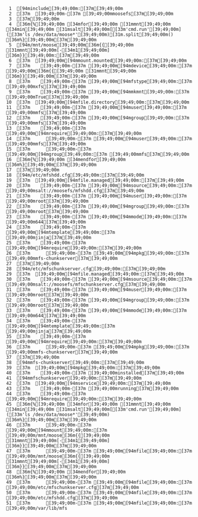      1	[94minclude[39;49;00m:[37m[39;49;00m
     2	[37m  [39;49;00m-[37m [39;49;00mmoosefs[37m[39;49;00m
     3	[37m[39;49;00m
     4	[36m{%[39;49;00m [34mfor[39;49;00m [31mmnt[39;49;00m [34min[39;49;00m [31msalt[39;49;00m[[33m'cmd.run'[39;49;00m]([33m'ls /dev/data/moose*'[39;49;00m)[31m.split[39;49;00m() [36m%}[39;49;00m[37m[39;49;00m
     5	[94m/mnt/moose[39;49;00m[36m{{[39;49;00m [31mmnt[39;49;00m[-[34m1[39;49;00m] [36m}}[39;49;00m:[37m[39;49;00m
     6	[37m  [39;49;00m[94mmount.mounted[39;49;00m:[37m[39;49;00m
     7	[37m    [39;49;00m-[37m [39;49;00m[94mdevice[39;49;00m:[37m [39;49;00m[36m{{[39;49;00m [31mmnt[39;49;00m [36m}}[39;49;00m[37m[39;49;00m
     8	[37m    [39;49;00m-[37m [39;49;00m[94mfstype[39;49;00m:[37m [39;49;00mxfs[37m[39;49;00m
     9	[37m    [39;49;00m-[37m [39;49;00m[94mmkmnt[39;49;00m:[37m [39;49;00mTrue[37m[39;49;00m
    10	[37m  [39;49;00m[94mfile.directory[39;49;00m:[37m[39;49;00m
    11	[37m    [39;49;00m-[37m [39;49;00m[94muser[39;49;00m:[37m [39;49;00mmfs[37m[39;49;00m
    12	[37m    [39;49;00m-[37m [39;49;00m[94mgroup[39;49;00m:[37m [39;49;00mmfs[37m[39;49;00m
    13	[37m    [39;49;00m-[37m [39;49;00m[94mrequire[39;49;00m:[37m[39;49;00m
    14	[37m      [39;49;00m-[37m [39;49;00m[94muser[39;49;00m:[37m [39;49;00mmfs[37m[39;49;00m
    15	[37m      [39;49;00m-[37m [39;49;00m[94mgroup[39;49;00m:[37m [39;49;00mmfs[37m[39;49;00m
    16	[36m{%[39;49;00m [34mendfor[39;49;00m [36m%}[39;49;00m[37m[39;49;00m
    17	[37m[39;49;00m
    18	[94m/etc/mfshdd.cfg[39;49;00m:[37m[39;49;00m
    19	[37m  [39;49;00m[94mfile.managed[39;49;00m:[37m[39;49;00m
    20	[37m    [39;49;00m-[37m [39;49;00m[94msource[39;49;00m:[37m [39;49;00msalt://moosefs/mfshdd.cfg[37m[39;49;00m
    21	[37m    [39;49;00m-[37m [39;49;00m[94muser[39;49;00m:[37m [39;49;00mroot[37m[39;49;00m
    22	[37m    [39;49;00m-[37m [39;49;00m[94mgroup[39;49;00m:[37m [39;49;00mroot[37m[39;49;00m
    23	[37m    [39;49;00m-[37m [39;49;00m[94mmode[39;49;00m:[37m [39;49;00m644[37m[39;49;00m
    24	[37m    [39;49;00m-[37m [39;49;00m[94mtemplate[39;49;00m:[37m [39;49;00mjinja[37m[39;49;00m
    25	[37m    [39;49;00m-[37m [39;49;00m[94mrequire[39;49;00m:[37m[39;49;00m
    26	[37m      [39;49;00m-[37m [39;49;00m[94mpkg[39;49;00m:[37m [39;49;00mmfs-chunkserver[37m[39;49;00m
    27	[37m[39;49;00m
    28	[94m/etc/mfschunkserver.cfg[39;49;00m:[37m[39;49;00m
    29	[37m  [39;49;00m[94mfile.managed[39;49;00m:[37m[39;49;00m
    30	[37m    [39;49;00m-[37m [39;49;00m[94msource[39;49;00m:[37m [39;49;00msalt://moosefs/mfschunkserver.cfg[37m[39;49;00m
    31	[37m    [39;49;00m-[37m [39;49;00m[94muser[39;49;00m:[37m [39;49;00mroot[37m[39;49;00m
    32	[37m    [39;49;00m-[37m [39;49;00m[94mgroup[39;49;00m:[37m [39;49;00mroot[37m[39;49;00m
    33	[37m    [39;49;00m-[37m [39;49;00m[94mmode[39;49;00m:[37m [39;49;00m644[37m[39;49;00m
    34	[37m    [39;49;00m-[37m [39;49;00m[94mtemplate[39;49;00m:[37m [39;49;00mjinja[37m[39;49;00m
    35	[37m    [39;49;00m-[37m [39;49;00m[94mrequire[39;49;00m:[37m[39;49;00m
    36	[37m      [39;49;00m-[37m [39;49;00m[94mpkg[39;49;00m:[37m [39;49;00mmfs-chunkserver[37m[39;49;00m
    37	[37m[39;49;00m
    38	[94mmfs-chunkserver[39;49;00m:[37m[39;49;00m
    39	[37m  [39;49;00m[94mpkg[39;49;00m:[37m[39;49;00m
    40	[37m    [39;49;00m-[37m [39;49;00minstalled[37m[39;49;00m
    41	[94mmfschunkserver[39;49;00m:[37m[39;49;00m
    42	[37m  [39;49;00m[94mservice[39;49;00m:[37m[39;49;00m
    43	[37m    [39;49;00m-[37m [39;49;00mrunning[37m[39;49;00m
    44	[37m    [39;49;00m-[37m [39;49;00m[94mrequire[39;49;00m:[37m[39;49;00m
    45	[36m{%[39;49;00m [34mfor[39;49;00m [31mmnt[39;49;00m [34min[39;49;00m [31msalt[39;49;00m[[33m'cmd.run'[39;49;00m]([33m'ls /dev/data/moose*'[39;49;00m) [36m%}[39;49;00m[37m[39;49;00m
    46	[37m      [39;49;00m-[37m [39;49;00m[94mmount[39;49;00m:[37m [39;49;00m/mnt/moose[36m{{[39;49;00m [31mmnt[39;49;00m[-[34m1[39;49;00m] [36m}}[39;49;00m[37m[39;49;00m
    47	[37m      [39;49;00m-[37m [39;49;00m[94mfile[39;49;00m:[37m [39;49;00m/mnt/moose[36m{{[39;49;00m [31mmnt[39;49;00m[-[34m1[39;49;00m] [36m}}[39;49;00m[37m[39;49;00m
    48	[36m{%[39;49;00m [34mendfor[39;49;00m [36m%}[39;49;00m[37m[39;49;00m
    49	[37m      [39;49;00m-[37m [39;49;00m[94mfile[39;49;00m:[37m [39;49;00m/etc/mfschunkserver.cfg[37m[39;49;00m
    50	[37m      [39;49;00m-[37m [39;49;00m[94mfile[39;49;00m:[37m [39;49;00m/etc/mfshdd.cfg[37m[39;49;00m
    51	[37m      [39;49;00m-[37m [39;49;00m[94mfile[39;49;00m:[37m [39;49;00m/var/lib/mfs

